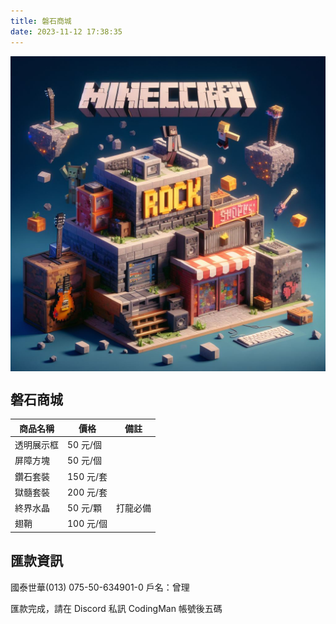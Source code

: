 ```yaml
---
title: 磐石商城
date: 2023-11-12 17:38:35
---
```


<p align="center">
<img src="https://raw.githubusercontent.com/rock-mc/rock-mc.github.io/publish/images/store.jpeg" alt="drawing" style="vertical-align:middle" width="600"/>
</p>

## 磐石商城

| 商品名稱  | 價格      | 備註   |
|-------|---------|------|  
| 透明展示框 | 50 元/個  |      |
| 屏障方塊  | 50 元/個  |      |
| 鑽石套裝  | 150 元/套 |      |
| 獄髓套裝  | 200 元/套 |      |
| 終界水晶  | 50 元/顆  | 打龍必備 |
| 翅鞘    | 100 元/個 |  |

## 匯款資訊

國泰世華(013) 075-50-634901-0
戶名：曾理

匯款完成，請在 Discord 私訊 CodingMan 帳號後五碼